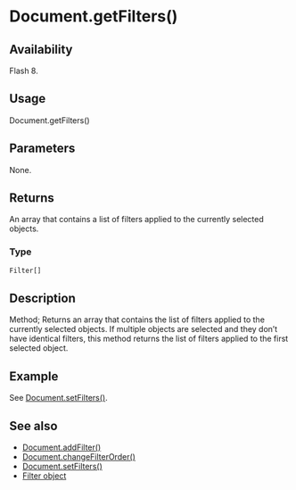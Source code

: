 # Document.getFilters()

## Availability

Flash 8.

## Usage

Document.getFilters()

## Parameters

None.

## Returns

An array that contains a list of filters applied to the currently selected objects.

### Type

```typescript
Filter[]
```

## Description

Method; Returns an array that contains the list of filters applied to the currently selected objects. If multiple objects are selected and they don’t have identical filters, this method returns the list of filters applied to the first selected object.

## Example

See [Document.setFilters()](../Document_object/Document530.md).

## See also

- [Document.addFilter()](../Document_object/Document3.md)
- [Document.changeFilterOrder()](../Document_object/Document29.md)
- [Document.setFilters()](../Document_object/Document530.md)
- [Filter object](../Filter_object/Filter_summary.md)
